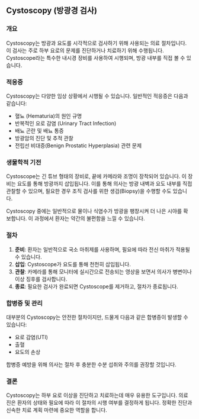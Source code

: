 

## Cystoscopy (방광경 검사)

### 개요
Cystoscopy는 방광과 요도를 시각적으로 검사하기 위해 사용되는 의료 절차입니다. 이 검사는 주로 하부 요로의 문제를 진단하거나 치료하기 위해 수행됩니다. Cystoscope라는 특수한 내시경 장비를 사용하여 시행되며, 방광 내부를 직접 볼 수 있습니다.

### 적응증
Cystoscopy는 다양한 임상 상황에서 시행될 수 있습니다. 일반적인 적응증은 다음과 같습니다:
- 혈뇨 (Hematuria)의 원인 규명
- 반복적인 요로 감염 (Urinary Tract Infection)
- 배뇨 곤란 및 배뇨 통증
- 방광암의 진단 및 추적 관찰
- 전립선 비대증(Benign Prostatic Hyperplasia) 관련 문제

### 생물학적 기전
Cystoscope는 긴 튜브 형태의 장비로, 끝에 카메라와 조명이 장착되어 있습니다. 이 장비는 요도를 통해 방광까지 삽입됩니다. 이를 통해 의사는 방광 내벽과 요도 내부를 직접 관찰할 수 있으며, 필요한 경우 조직 검사를 위한 생검(Biopsy)을 수행할 수도 있습니다.

Cystoscopy 중에는 일반적으로 물이나 식염수가 방광을 팽창시켜 더 나은 시야를 확보합니다. 이 과정에서 환자는 약간의 불편함을 느낄 수 있습니다.

### 절차
1. **준비**: 환자는 일반적으로 국소 마취제를 사용하며, 필요에 따라 전신 마취가 적용될 수 있습니다.
2. **삽입**: Cystoscope가 요도를 통해 천천히 삽입됩니다.
3. **관찰**: 카메라를 통해 모니터에 실시간으로 전송되는 영상을 보면서 의사가 병변이나 이상 징후를 검사합니다.
4. **종료**: 필요한 검사가 완료되면 Cystoscope를 제거하고, 절차가 종료됩니다.

### 합병증 및 관리
대부분의 Cystoscopy는 안전한 절차이지만, 드물게 다음과 같은 합병증이 발생할 수 있습니다:
- 요로 감염(UTI)
- 출혈
- 요도의 손상

합병증 예방을 위해 의사는 절차 후 충분한 수분 섭취와 주의를 권장할 것입니다.

### 결론
Cystoscopy는 하부 요로 이상을 진단하고 치료하는데 매우 유용한 도구입니다. 의료진은 환자의 상태와 필요에 따라 이 절차의 시행 여부를 결정하게 됩니다. 정확한 진단과 신속한 치료 계획 마련에 중요한 역할을 합니다.